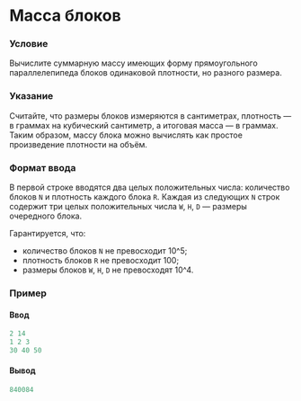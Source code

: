 # Масса блоков

### Условие

Вычислите суммарную массу имеющих форму прямоугольного параллелепипеда блоков одинаковой плотности, но разного размера.  

### Указание

Считайте, что размеры блоков измеряются в сантиметрах, плотность — в граммах на кубический сантиметр, а итоговая масса — в граммах. Таким образом, массу блока можно вычислять как простое произведение плотности на объём.  

### Формат ввода

В первой строке вводятся два целых положительных числа: количество блоков `N` и плотность каждого блока `R`. Каждая из следующих `N` строк содержит три целых положительных числа `W`, `H`, `D` — размеры очередного блока.

Гарантируется, что:

* количество блоков `N` не превосходит 10^5;
* плотность блоков `R` не превосходит 100;
* размеры блоков `W`, `H`, `D` не превосходят 10^4.

### Пример

#### Ввод

```objectivec
2 14
1 2 3
30 40 50
```
#### Вывод

```objectivec
840084
```